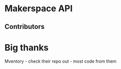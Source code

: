 # Makerspace API 

## Contributors

# Big thanks
Mventory - check their repo out - most code from them
